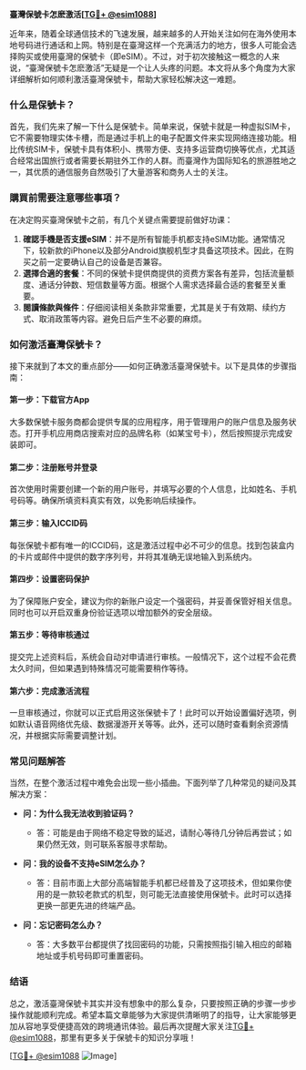 **臺灣保號卡怎麽激活[[TG💪+ @esim1088](https://t.me/s/esim1088)]**

近年来，随着全球通信技术的飞速发展，越来越多的人开始关注如何在海外使用本地号码进行通话和上网。特别是在臺灣这样一个充满活力的地方，很多人可能会选择购买或使用臺灣的保號卡（即eSIM）。不过，对于初次接触这一概念的人来说，“臺灣保號卡怎麽激活”无疑是一个让人头疼的问题。本文将从多个角度为大家详细解析如何顺利激活臺灣保號卡，帮助大家轻松解决这一难题。

### 什么是保號卡？

首先，我们先来了解一下什么是保號卡。简单来说，保號卡就是一种虚拟SIM卡，它不需要物理实体卡槽，而是通过手机上的电子配置文件来实现网络连接功能。相比传统SIM卡，保號卡具有体积小、携带方便、支持多运营商切换等优点，尤其适合经常出国旅行或者需要长期驻外工作的人群。而臺灣作为国际知名的旅游胜地之一，其优质的通信服务自然吸引了大量游客和商务人士的关注。

### 購買前需要注意哪些事項？

在决定购买臺灣保號卡之前，有几个关键点需要提前做好功课：

1. **確認手機是否支援eSIM**：并不是所有智能手机都支持eSIM功能。通常情况下，较新款的iPhone以及部分Android旗舰机型才具备这项技术。因此，在购买之前一定要确认自己的设备是否兼容。
2. **選擇合適的套餐**：不同的保號卡提供商提供的资费方案各有差异，包括流量额度、通话分钟数、短信数量等方面。根据个人需求选择最合适的套餐至关重要。
3. **閱讀條款與條件**：仔细阅读相关条款非常重要，尤其是关于有效期、续约方式、取消政策等内容。避免日后产生不必要的麻烦。

### 如何激活臺灣保號卡？

接下来就到了本文的重点部分——如何正确激活臺灣保號卡。以下是具体的步骤指南：

#### 第一步：下载官方App
大多数保號卡服务商都会提供专属的应用程序，用于管理用户的账户信息及服务状态。打开手机应用商店搜索对应的品牌名称（如某宝号卡），然后按照提示完成安装即可。

#### 第二步：注册账号并登录
首次使用时需要创建一个新的用户账号，并填写必要的个人信息，比如姓名、手机号码等。确保所填资料真实有效，以免影响后续操作。

#### 第三步：输入ICCID码
每张保號卡都有唯一的ICCID码，这是激活过程中必不可少的信息。找到包装盒内的卡片或邮件中提供的数字序列号，并将其准确无误地输入到系统内。

#### 第四步：设置密码保护
为了保障账户安全，建议为你的新账户设定一个强密码，并妥善保管好相关信息。同时也可以开启双重身份验证选项以增加额外的安全层级。

#### 第五步：等待审核通过
提交完上述资料后，系统会自动对申请进行审核。一般情况下，这个过程不会花费太久时间，但如果遇到特殊情况可能需要稍作等待。

#### 第六步：完成激活流程
一旦审核通过，你就可以正式启用这张保號卡了！此时可以开始设置偏好选项，例如默认语音网络优先级、数据漫游开关等等。此外，还可以随时查看剩余资源情况，并根据实际需要调整计划。

### 常见问题解答

当然，在整个激活过程中难免会出现一些小插曲。下面列举了几种常见的疑问及其解决方案：

- **问：为什么我无法收到验证码？**
  - 答：可能是由于网络不稳定导致的延迟，请耐心等待几分钟后再尝试；如果仍然无效，则可联系客服寻求帮助。
  
- **问：我的设备不支持eSIM怎么办？**
  - 答：目前市面上大部分高端智能手机都已经普及了这项技术，但如果你使用的是一款较老款式的机型，则可能无法直接使用保號卡。此时可以选择更换一部更先进的终端产品。

- **问：忘记密码怎么办？**
  - 答：大多数平台都提供了找回密码的功能，只需按照指引输入相应的邮箱地址或手机号码即可重置密码。

### 结语

总之，激活臺灣保號卡其实并没有想象中的那么复杂，只要按照正确的步骤一步步操作就能顺利完成。希望本篇文章能够为大家提供清晰明了的指导，让大家能够更加从容地享受便捷高效的跨境通讯体验。最后再次提醒大家关注[TG💪+ @esim1088](https://t.me/s/esim1088)，那里有更多关于保號卡的知识分享哦！

[[TG💪+ @esim1088](https://t.me/s/esim1088) ![Image](https://i.postimg.cc/4NQfJmqS/Snipaste-2025-05-13-00-14-12.png)]